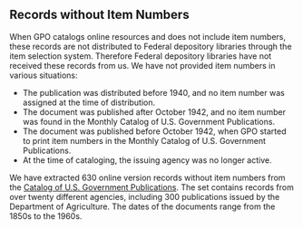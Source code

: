 ## Records without Item Numbers

When GPO catalogs online resources and does not include item numbers, these records are not distributed to Federal depository libraries through the item selection system. Therefore Federal depository libraries have not received these records from us. We have not provided item numbers in various situations:

- The publication was distributed before 1940, and no item number was assigned at the time of distribution.
- The document was published after October 1942, and no item number was found in the Monthly Catalog of U.S. Government Publications.
- The document was published before October 1942, when GPO started to print item numbers in the Monthly Catalog of U.S. Government Publications.
- At the time of cataloging, the issuing agency was no longer active.

We have extracted 630 online version records without item numbers from the [Catalog of U.S. Government Publications](https://catalog.gpo.gov). The set contains records from over twenty different agencies, including 300 publications issued by the Department of Agriculture. The dates of the documents range from the 1850s to the 1960s.
